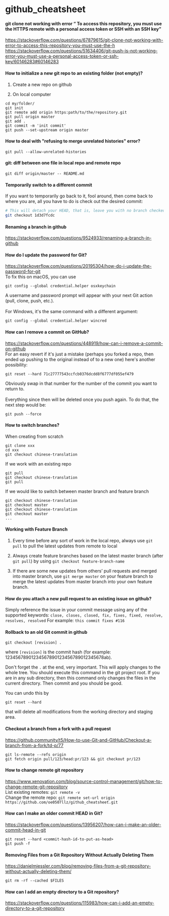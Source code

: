 # github_cheatsheet

#### git clone not working with error “ To access this repository, you must use the HTTPS remote with a personal access token or SSH with an SSH key”
https://stackoverflow.com/questions/67879615/git-clone-not-working-with-error-to-access-this-repository-you-must-use-the-h
https://stackoverflow.com/questions/51634406/git-push-is-not-working-error-you-must-use-a-personal-access-token-or-ssh-key/60146283#60146283


#### How to initialize a new git repo to an existing folder (not empty)?

1. Create a new repo on github

2. On local computer
```
cd my/folder/
git init
git remote add origin https:path/to/the/repository.git
git pull origin master
git add .
git commit -m 'init commit'
git push --set-upstream origin master
```

#### How to deal with "refusing to merge unrelated histories" error?
`git pull --allow-unrelated-histories`

#### git: diff between one file in local repo and remote repo
`git diff origin/master -- README.md`

#### Temporarily switch to a different commit
If you want to temporarily go back to it, fool around, then come back to where you are, all you have to do is check out the 
desired commit:

```bash
# This will detach your HEAD, that is, leave you with no branch checked out:
git checkout 1d3d7fcdc
```

#### Renaming a branch in github
https://stackoverflow.com/questions/9524933/renaming-a-branch-in-github

#### How do I update the password for Git?
https://stackoverflow.com/questions/20195304/how-do-i-update-the-password-for-git 
<br>
To fix this on macOS, you can use
```
git config --global credential.helper osxkeychain
```
A username and password prompt will appear with your next Git action (pull, clone, push, etc.).
<br><br>
For Windows, it's the same command with a different argument:
```
git config --global credential.helper wincred
```

#### How can I remove a commit on GitHub?
https://stackoverflow.com/questions/448919/how-can-i-remove-a-commit-on-github
<br>
For an easy revert if it's just a mistake (perhaps you forked a repo, then ended up pushing to the original instead of to a new one) here's another possibility:
```
git reset --hard 71c27777543ccfcb0376dcdd8f6777df055ef479
```
Obviously swap in that number for the number of the commit you want to return to.
<br><br>
Everything since then will be deleted once you push again. To do that, the next step would be:
```
git push --force
```

#### How to switch branches?
When creating from scratch 
```
git clone xxx
cd xxx
git checkout chinese-translation
```
If we work with an existing repo
```
git pull
git checkout chinese-translation
git pull
```
If we would like to switch between master branch and feature branch
```
git checkout chinese-translation
git checkout master
git checkout chinese-translation
git checkout master
...
```

#### Working with Feature Branch
1. Every time before any sort of work in the local repo, always use `git pull` to pull the latest updates from remote to local

2. Always create feature branches based on the latest master branch (after `git pull`) by using `git checkout feature-branch-name`

3. If there are some new updates from others’ pull requests and merged into master branch, use `git merge master` on your feature branch to merge the latest updates from master branch into your own feature branch.

#### How do you attach a new pull request to an existing issue on github?
Simply reference the issue in your commit message using any of the supported keywords:
`close, closes, closed, fix, fixes, fixed, resolve, resolves, resolved`
For example: `this commit fixes #116`

#### Rollback to an old Git commit in github
```
git checkout [revision] .
```
where `[revision]` is the commit hash (for example: 12345678901234567890123456789012345678ab).

Don't forget the `.` at the end, very important. This will apply changes to the whole tree. You should execute this command in the git project root. If you are in any sub directory, then this command only changes the files in the current directory. Then commit and you should be good.

You can undo this by
```
git reset --hard 
```
that will delete all modifications from the working directory and staging area.

#### Checkout a branch from a fork with a pull request
https://github.community/t5/How-to-use-Git-and-GitHub/Checkout-a-branch-from-a-fork/td-p/77
```
git ls-remote --refs origin
git fetch origin pull/123/head:pr/123 && git checkout pr/123
```

#### How to change remote git repository
https://www.xenovation.com/blog/source-control-management/git/how-to-change-remote-git-repository 
<br>List existing remotes: `git remote -v`
<br>Change the remote repo: `git remote set-url origin https://github.com/oe0507llz/github_cheatsheet.git`

#### How can I make an older commit HEAD in Git?
https://stackoverflow.com/questions/13956207/how-can-i-make-an-older-commit-head-in-git
```
git reset --hard <commit-hash-id-to-put-as-head>
git push -f
```

#### Removing Files from a Git Repository Without Actually Deleting Them
https://danielmiessler.com/blog/removing-files-from-a-git-repository-without-actually-deleting-them/
```
git rm -rf --cached $FILES
```

#### How can I add an empty directory to a Git repository?
https://stackoverflow.com/questions/115983/how-can-i-add-an-empty-directory-to-a-git-repository
